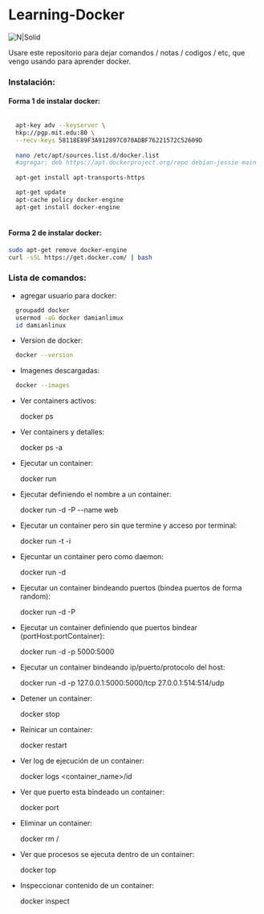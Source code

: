 # Learning-Docker

![N|Solid](https://www.openshift.org/img/logo-docker-h.svg)

Usare este repositorio para dejar comandos / notas / codigos / etc, que vengo usando para aprender docker.

### Instalación:

#### Forma 1 de instalar docker:
```sh

  apt-key adv --keyserver \
  hkp://pgp.mit.edu:80 \
  --recv-keys 58118E89F3A912897C070ADBF76221572C52609D
  
  nano /etc/apt/sources.list.d/docker.list
  #agregar: deb https://apt.dockerproject.org/repo debian-jessie main
  
  apt-get install apt-transports-https

  apt-get update
  apt-cache policy docker-engine
  apt-get install docker-engine
  
```

#### Forma 2 de instalar docker:
```sh
sudo apt-get remove docker-engine
curl -sSL https://get.docker.com/ | bash
```

### Lista de comandos:

- agregar usuario para docker:
```sh
  groupadd docker
  usermod -aG docker damianlimux
  id damianlinux
```
- Version de docker:
```sh
  docker --version
```
- Imagenes descargadas:
```sh
  docker --images
```
- Ver containers activos:

  docker ps

- Ver containers y detalles:

	docker ps -a

- Ejecutar un container:

  docker run <img> <cmd>

- Ejecutar definiendo el nombre a un container:

  docker run -d -P --name web <img> <cmd>

- Ejecutar un container pero sin que termine y acceso por terminal:

  docker run -t -i <img> <cmd>

- Ejecuntar un container pero como daemon:

	docker run -d <img> <cmd>

- Ejecutar un container bindeando puertos (bindea puertos de forma random):

  docker run -d -P <img> <cmd>

- Ejecutar un container definiendo que puertos bindear (portHost:portContainer):

  docker run -d -p 5000:5000 <img> <cmd>

- Ejecutar un container bindeando ip/puerto/protocolo del host:

	docker run -d -p 127.0.0.1:5000:5000/tcp 27.0.0.1:514:514/udp	<img> <cmd>

- Detener un container:

  docker stop <id>

- Reinicar un container:

	docker restart <id container>

- Ver log de ejecución de un container:

	docker logs <container_name>/id

- Ver que puerto esta bindeado un container:

  docker port <id container>

- Eliminar un container:

	docker rm <id container>/<container name>

- Ver que procesos se ejecuta dentro de un container:

	docker top <id container>

- Inspeccionar contenido de un container:

	docker inspect <id container>
